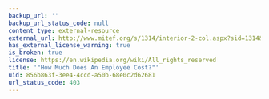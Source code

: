 ```yaml
---
backup_url: ''
backup_url_status_code: null
content_type: external-resource
external_url: http://www.mitef.org/s/1314/interior-2-col.aspx?sid=1314&gid=5&pgid=5793
has_external_license_warning: true
is_broken: true
license: https://en.wikipedia.org/wiki/All_rights_reserved
title: '"How Much Does An Employee Cost?"'
uid: 856b863f-3ee4-4ccd-a50b-68e0c2d62681
url_status_code: 403
---
```

